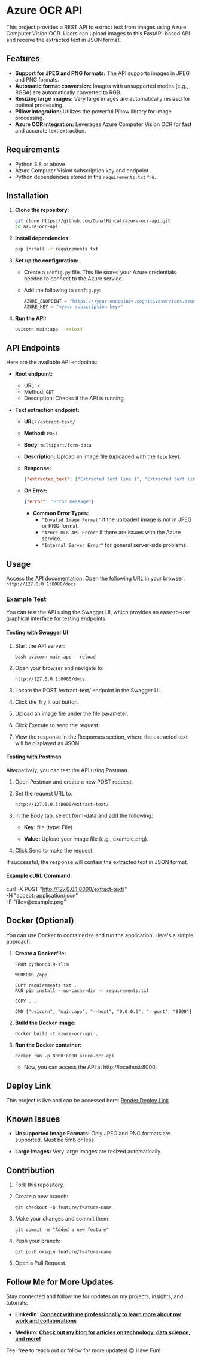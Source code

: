 
# Azure OCR API

This project provides a REST API to extract text from images using Azure Computer Vision OCR. Users can upload images to this FastAPI-based API and receive the extracted text in JSON format.

## Features

*   **Support for JPEG and PNG formats:** The API supports images in JPEG and PNG formats.
*   **Automatic format conversion:** Images with unsupported modes (e.g., RGBA) are automatically converted to RGB.
*   **Resizing large images:** Very large images are automatically resized for optimal processing.
*   **Pillow integration:** Utilizes the powerful Pillow library for image processing.
*   **Azure OCR integration:** Leverages Azure Computer Vision OCR for fast and accurate text extraction.

## Requirements

*   Python 3.8 or above
*   Azure Computer Vision subscription key and endpoint
*   Python dependencies stored in the `requirements.txt` file.

## Installation

1.  **Clone the repository:**

    ```bash
    git clone https://github.com/GunalHincal/azure-ocr-api.git
    cd azure-ocr-api
    ```
    
2.  **Install dependencies:**
    ```bash
    pip install -r requirements.txt
    ```
3.  **Set up the configuration:**
    *   Create a `config.py` file. This file stores your Azure credentials needed to connect to the Azure service.
    *   Add the following to `config.py`:

        ```python
        AZURE_ENDPOINT = "https://<your-endpoint>.cognitiveservices.azure.com/"
        AZURE_KEY = "<your-subscription-key>"
        ```
        
4.  **Run the API:**
    ```bash
    uvicorn main:app --reload
    ```

## API Endpoints

Here are the available API endpoints:

*   **Root endpoint:**
    *   URL: `/`
    *   Method: `GET`
    *   Description: Checks if the API is running.
    
*   **Text extraction endpoint:**
    *   **URL:** `/extract-text/`
    *   **Method:** `POST`
    *   **Body:** `multipart/form-data`
    *   **Description:** Upload an image file (uploaded with the `file` key).
    *   **Response:**
   
        ```json
        {"extracted_text": ["Extracted text line 1", "Extracted text line 2"]}
        ```
    *  **On Error:**
         ```json
        {"error": "Error message"}
        ```
        
        *  **Common Error Types:**
             *   `"Invalid Image Format"` if the uploaded image is not in JPEG or PNG format.
             *   `"Azure OCR API Error"` if there are issues with the Azure service.
             *   `"Internal Server Error"` for general server-side problems.

## Usage

Access the API documentation:
Open the following URL in your browser:
    ```
    http://127.0.0.1:8000/docs
    ```

### Example Test

You can test the API using the Swagger UI, which provides an easy-to-use graphical interface for testing endpoints.

#### Testing with Swagger UI

1. Start the API server:

   ``bash
   uvicorn main:app --reload
``

2.  Open your browser and navigate to:
    
    ```
    http://127.0.0.1:8000/docs
    ```
    
2.  Locate the POST /extract-text/ endpoint in the Swagger UI.
    
3.  Click the Try it out button.
    
4.  Upload an image file under the file parameter.
    
5.  Click Execute to send the request.
    
6.  View the response in the Responses section, where the extracted text will be displayed as JSON.
    

#### Testing with Postman

Alternatively, you can test the API using Postman.

1.  Open Postman and create a new POST request.
    
2.  Set the request URL to:
    
    ```
    http://127.0.0.1:8000/extract-text/
    ```
    
3.  In the Body tab, select form-data and add the following:
    
    -   **Key:** file (type: File)
        
    -   **Value:** Upload your image file (e.g., example.png).
        
4.  Click Send to make the request.
    

If successful, the response will contain the extracted text in JSON format.

#### Example cURL Command:


curl -X POST "http://127.0.0.1:8000/extract-text/" \
     -H "accept: application/json" \
     -F "file=@example.png"


## Docker (Optional)

You can use Docker to containerize and run the application. Here's a simple approach:

1.  **Create a Dockerfile:**
    
    ```
    FROM python:3.9-slim
    
    WORKDIR /app
    
    COPY requirements.txt .
    RUN pip install --no-cache-dir -r requirements.txt
    
    COPY . .
    
    CMD ["uvicorn", "main:app", "--host", "0.0.0.0", "--port", "8000"]
    ```

    
2.  **Build the Docker image:**
    
    ```
    docker build -t azure-ocr-api .
    ```

    
3.  **Run the Docker container:**
    
    ```
    docker run -p 8000:8000 azure-ocr-api
    ```
    
    -   Now, you can access the API at http://localhost:8000.
        

## Deploy Link

This project is live and can be accessed here: [Render Deploy Link](https://azure-ocr-api.onrender.com/docs)

## Known Issues

-   **Unsupported Image Formats:** Only JPEG and PNG formats are supported. Must be 5mb or less.
    
-   **Large Images:** Very large images are resized automatically.
    

## Contribution

1.  Fork this repository.
    
2.  Create a new branch:
    
    ```
    git checkout -b feature/feature-name
    ```
    
3.  Make your changes and commit them:
    
    ```
    git commit -m "Added a new feature"
    ```    
    
4.  Push your branch:
    
    ```
    git push origin feature/feature-name
    ```
    
5.  Open a Pull Request.
    

## Follow Me for More Updates

Stay connected and follow me for updates on my projects, insights, and tutorials:

-  **LinkedIn:** **[Connect with me professionally to learn more about my work and collaborations](https://www.linkedin.com/in/gunalhincal)**
    
-   **Medium:** **[Check out my blog for articles on technology, data science, and more!](https://medium.com/@hincalgunal)**

Feel free to reach out or follow for more updates! 😊 Have Fun!



